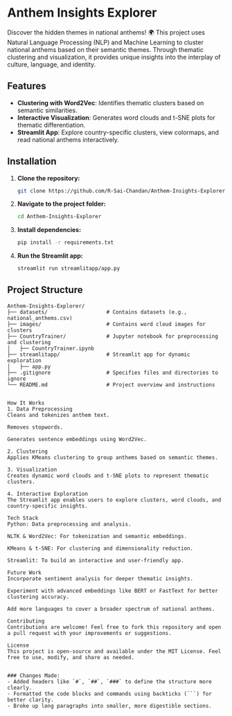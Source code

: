 # Anthem Insights Explorer

Discover the hidden themes in national anthems! 🌍 This project uses Natural Language Processing (NLP) and Machine Learning to cluster national anthems based on their semantic themes. Through thematic clustering and visualization, it provides unique insights into the interplay of culture, language, and identity.

## Features

- **Clustering with Word2Vec**: Identifies thematic clusters based on semantic similarities.
- **Interactive Visualization**: Generates word clouds and t-SNE plots for thematic differentiation.
- **Streamlit App**: Explore country-specific clusters, view colormaps, and read national anthems interactively.

## Installation

1. **Clone the repository:**

    ```bash
    git clone https://github.com/R-Sai-Chandan/Anthem-Insights-Explorer
    ```

2. **Navigate to the project folder:**

    ```bash
    cd Anthem-Insights-Explorer
    ```

3. **Install dependencies:**

    ```bash
    pip install -r requirements.txt
    ```

4. **Run the Streamlit app:**

    ```bash
    streamlit run streamlitapp/app.py
    ```

## Project Structure

```plaintext
Anthem-Insights-Explorer/
├── datasets/                   # Contains datasets (e.g., national_anthems.csv)
├── images/                     # Contains word cloud images for clusters
├── CountryTrainer/             # Jupyter notebook for preprocessing and clustering
│   ├── CountryTrainer.ipynb
├── streamlitapp/               # Streamlit app for dynamic exploration
│   ├── app.py
├── .gitignore                  # Specifies files and directories to ignore
└── README.md                   # Project overview and instructions


How It Works
1. Data Preprocessing
Cleans and tokenizes anthem text.

Removes stopwords.

Generates sentence embeddings using Word2Vec.

2. Clustering
Applies KMeans clustering to group anthems based on semantic themes.

3. Visualization
Creates dynamic word clouds and t-SNE plots to represent thematic clusters.

4. Interactive Exploration
The Streamlit app enables users to explore clusters, word clouds, and country-specific insights.

Tech Stack
Python: Data preprocessing and analysis.

NLTK & Word2Vec: For tokenization and semantic embeddings.

KMeans & t-SNE: For clustering and dimensionality reduction.

Streamlit: To build an interactive and user-friendly app.

Future Work
Incorporate sentiment analysis for deeper thematic insights.

Experiment with advanced embeddings like BERT or FastText for better clustering accuracy.

Add more languages to cover a broader spectrum of national anthems.

Contributing
Contributions are welcome! Feel free to fork this repository and open a pull request with your improvements or suggestions.

License
This project is open-source and available under the MIT License. Feel free to use, modify, and share as needed.


### Changes Made:
- Added headers like `#`, `##`, `###` to define the structure more clearly.
- Formatted the code blocks and commands using backticks (```) for better clarity.
- Broke up long paragraphs into smaller, more digestible sections.
